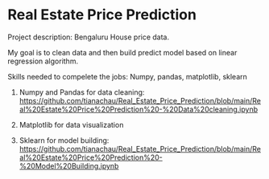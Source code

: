 # Real Estate Price Prediction

Project description: Bengaluru House price data. 

My goal is to clean data and then build predict model based on linear regression algorithm.

Skills needed to compelete the jobs: Numpy, pandas, matplotlib, sklearn
1. Numpy and Pandas for data cleaning: https://github.com/tianachau/Real_Estate_Price_Prediction/blob/main/Real%20Estate%20Price%20Prediction%20-%20Data%20cleaning.ipynb

2. Matplotlib for data visualization

3. Sklearn for model building: https://github.com/tianachau/Real_Estate_Price_Prediction/blob/main/Real%20Estate%20Price%20Prediction%20-%20Model%20Building.ipynb
